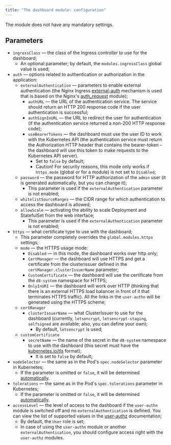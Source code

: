 ```yaml
---
title: "The dashboard module: configuration"
---
```


The module does not have any mandatory settings.

## Parameters

* `ingressClass` —  the class of the Ingress controller to use for the dashboard;
  * An optional parameter; by default, the `modules.ingressClass` global value is used;
* `auth` — options related to authentication or authorization in the application:
  * `externalAuthentication` — parameters to enable external authentication (the Nginx Ingress [external-auth](https://kubernetes.github.io/ingress-nginx/examples/auth/external-auth/) mechanism is used that is based on the Nginx's [auth_request](http://nginx.org/en/docs/http/ngx_http_auth_request_module.html) module);
    * `authURL` — the URL of the authentication service. The service should return an HTTP 200 response code if the user authentication is successful;
    * `authSignInURL` — the URL to redirect the user for authentication (if the authentication service returned a non-200 HTTP response code);
    * `useBearerTokens` — the dashboard must use the user ID to work with the Kubernetes API (the authentication service must return the Authorization HTTP header that contains the bearer-token – the dashboard will use this token to make requests to the Kubernetes API server).
      * Set to `false` by default;
      * Caution! For security reasons, this mode only works if `https.mode` (global or for a module) is not set to `Disabled`;
  * `password` — the password for HTTP authorization of the `admin` user (it is generated automatically, but you can change it);
    * This parameter is used if the `externalAuthentication` parameter is not enabled;
  * `whitelistSourceRanges` — the CIDR range for which authentication to access the dashboard is allowed;
  * `allowScale` — activating the ability to scale Deployment and StatefulSet from the web interface;
    * This parameter is used if the `externalAuthentication` parameter is not enabled;
* `https` — what certificate type to use with the dashboard;
  * This parameter completely overrides the `global.modules.https` settings;
  * `mode` — the HTTPS usage mode:
    * `Disabled` — in this mode, the dashboard works over http only;
    * `CertManager` — the dashboard will use HTTPS and get a certificate from the clusterissuer defined in the `certManager.clusterIssuerName` parameter;
    * `CustomCertificate` — the dashboard will use the certificate from the `d8-system` namespace for HTTPS;
    * `OnlyInURI` — the dashboard will work over HTTP (thinking that there is an external HTTPS load balancer in front of it that terminates HTTPS traffic). All the links in the `user-authn` will be generated using the HTTPS scheme;
  * `certManager`
    * `clusterIssuerName` — what ClusterIssuer to use for the dashboard (currently, `letsencrypt`, `letsencrypt-staging`, `selfsigned` are available; also, you can define your own);
      * By default, `letsencrypt` is used;
  * `customCertificate`
    * `secretName` — the name of the secret in the `d8-system` namespace to use with the dashboard (this secret must have the [kubernetes.io/tls](https://kubernetes.github.io/ingress-nginx/user-guide/tls/#tls-secrets) format);
      * It is set to `false` by default;
* `nodeSelector` — the same as in the Pod's `spec.nodeSelector` parameter in Kubernetes;
  * If the parameter is omitted or `false`, it will be determined [automatically](../../#advanced-scheduling).
* `tolerations` — the same as in the Pod's `spec.tolerations` parameter in Kubernetes;
  * If the parameter is omitted or `false`, it will be determined [automatically](../../#advanced-scheduling).
* `accessLevel` — the level of access to the dashboard if the `user-authn` module is switched off and no `externalAuthentication` is defined. You can view the list of supported values in the [user-authz](../../modules/140-user-authz/) documentation;
  * By default, the `User` role is set;
  * In case of using the `user-authn` module or another `externalAuthentication`, you should configure access right with the `user-authz` modules.
